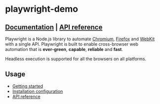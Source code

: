 # playwright-demo

## [Documentation](https://playwright.dev) | [API reference](https://playwright.dev/docs/api/class-playwright/)

Playwright is a Node.js library to automate [Chromium](https://www.chromium.org/Home), [Firefox](https://www.mozilla.org/en-US/firefox/new/) and [WebKit](https://webkit.org/) with a single API. Playwright is built to enable cross-browser web automation that is **ever-green**, **capable**, **reliable** and **fast**.

Headless execution is supported for all the browsers on all platforms.

## Usage

- [Getting started](https://playwright.dev/docs/intro)
- [Installation configuration](https://playwright.dev/docs/installation)
- [API reference](https://playwright.dev/docs/api/class-playwright)